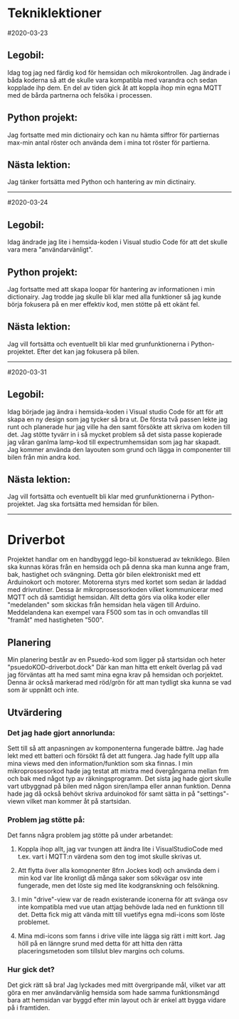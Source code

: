 # Tekniklektioner
#2020-03-23
## Legobil:
Idag tog jag ned färdig kod för hemsidan och mikrokontrollen. Jag ändrade i båda koderna så att de skulle vara kompatibla med varandra och sedan kopplade ihp dem. En del av tiden gick åt att koppla ihop min egna MQTT med de bårda partnerna och felsöka i processen.

## Python projekt:
Jag fortsatte med min dictionairy och kan nu hämta siffror för partiernas max-min antal röster och använda dem i mina tot röster för partierna.

## Nästa lektion:
Jag tänker fortsätta med Python och hantering av min dictinairy.

----------------------------------------------------------------------------------------------------------------------------------------

#2020-03-24
## Legobil:
Idag ändrade jag lite i hemsida-koden i Visual studio Code för att det skulle vara mera "användarvänligt".

## Python projekt:
Jag fortsatte med att skapa loopar för hantering av informationen i min dictionairy. Jag trodde jag skulle bli klar med alla funktioner så jag kunde börja fokusera på en mer effektiv kod, men stötte på ett okänt fel. 

## Nästa lektion:
Jag vill fortsätta och eventuellt bli klar med grunfunktionerna i Python-projektet. Efter det kan jag fokusera på bilen.

----------------------------------------------------------------------------------------------------------------------------------------

#2020-03-31
## Legobil:
Idag började jag ändra i hemsida-koden i Visual studio Code för att för att skapa en ny design som jag tycker så bra ut. De första två passen lekte jag runt och planerade hur jag ville ha den samt försökte att skriva om koden till det. Jag stötte tyvärr in i så mycket problem så det sista passe kopierade jag våran ganlma lamp-kod till expectrumhemsidan som jag har skapadt. Jag kommer använda den layouten som grund och lägga in componenter till bilen från min andra kod.

## Nästa lektion:
Jag vill fortsätta och eventuellt bli klar med grunfunktionerna i Python-projektet. Jag ska fortsätta med hemsidan för bilen.

----------------------------------------------------------------------------------------------------------------------------------------
# Driverbot
Projektet handlar om en handbyggd lego-bil konstuerad av tekniklego. Bilen ska kunnas köras från en hemsida och på denna ska man kunna ange fram, bak, hastighet och svängning. Detta gör bilen elektroniskt med ett Arduinokort och motorer. Motorerna styrs med kortet som sedan är laddad med drivrutiner. Dessa är mikroprosessorkoden vilket kommunicerar med MQTT och då samtidigt hemsidan. Allt detta görs via olika koder eller "medelanden" som skickas från hemsidan hela vägen till Arduino. Meddelandena kan exempel vara F500 som tas in och omvandlas till "framåt" med hastigheten "500".

## Planering
Min planering består av en Psuedo-kod som ligger på startsidan och heter "psuedoKOD-driverbot.dock" Där kan man hitta ett enkelt överlag på vad jag förväntas att ha med samt mina egna krav på hemsidan och porjektet. Denna är också markerad med röd/grön för att man tydligt ska kunna se vad som är uppnått och inte.

## Utvärdering

### Det jag hade gjort annorlunda:
Sett till så att anpasningen av komponenterna fungerade bättre. Jag hade lekt med ett batteri och försökt få det att fungera. Jag hade fyllt upp alla mina views med den information/funktion som ska finnas. I min mikroprossesorkod hade jag testat att mixtra med övergångarna mellan frm och bak med något typ av räkningsprogramm. Det sista jag hade gjort skulle vart utbyggnad på bilen med någon siren/lampa eller annan funktion. Denna hade jag då också behövt skriva arduinokod för samt sätta in på "settings"-viewn vilket man kommer åt på startsidan.

### Problem jag stötte på:
Det fanns några problem jag stötte på under arbetandet:

1. Koppla ihop allt, jag var tvungen att ändra lite i VisualStudioCode med t.ex. vart i MQTT:n värdena som den tog imot skulle skrivas ut.

2. Att flytta över alla komopnenter 8frn Jockes kod) och använda dem i min kod var lite kronligt då många saker som sökvägar osv inte fungerade, men det löste sig med lite kodgranskning och felsökning.

3. I min "drive"-view var de readn existerande iconerna för att svänga osv inte kompatibla med vue utan attjag behövde lada ned en funktionn till det. Detta fick mig att vända mitt till vuetifys egna mdi-icons som löste problemet.

4. Mina mdi-icons som fanns i drive ville inte lägga sig rätt i mitt kort. Jag höll på en länngre srund med detta för att hitta den rätta placeringsmetoden som tillslut blev margins och colums. 

### Hur gick det?
Det gick rätt så bra! 
Jag lyckades med mitt övergripande mål, vilket var att göra en mer användarvänlig hemsida som hade samma funktionsmängd bara att hemsidan var byggd efter min layout och är enkel att bygga vidare på i framtiden.
